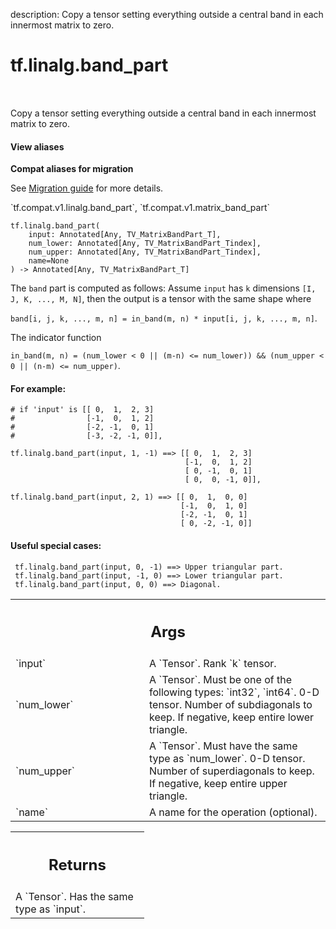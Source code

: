 description: Copy a tensor setting everything outside a central band in each innermost matrix to zero.

<div itemscope itemtype="http://developers.google.com/ReferenceObject">
<meta itemprop="name" content="tf.linalg.band_part" />
<meta itemprop="path" content="Stable" />
</div>

# tf.linalg.band_part

<!-- Insert buttons and diff -->

<table class="tfo-notebook-buttons tfo-api nocontent" align="left">

</table>



Copy a tensor setting everything outside a central band in each innermost matrix to zero.


<section class="expandable">
  <h4 class="showalways">View aliases</h4>
  <p>
<b>Compat aliases for migration</b>
<p>See
<a href="https://www.tensorflow.org/guide/migrate">Migration guide</a> for
more details.</p>
<p>`tf.compat.v1.linalg.band_part`, `tf.compat.v1.matrix_band_part`</p>
</p>
</section>

<pre class="devsite-click-to-copy prettyprint lang-py tfo-signature-link">
<code>tf.linalg.band_part(
    input: Annotated[Any, TV_MatrixBandPart_T],
    num_lower: Annotated[Any, TV_MatrixBandPart_Tindex],
    num_upper: Annotated[Any, TV_MatrixBandPart_Tindex],
    name=None
) -> Annotated[Any, TV_MatrixBandPart_T]
</code></pre>



<!-- Placeholder for "Used in" -->

The `band` part is computed as follows:
Assume `input` has `k` dimensions `[I, J, K, ..., M, N]`, then the output is a
tensor with the same shape where

`band[i, j, k, ..., m, n] = in_band(m, n) * input[i, j, k, ..., m, n]`.

The indicator function

`in_band(m, n) = (num_lower < 0 || (m-n) <= num_lower)) &&
                 (num_upper < 0 || (n-m) <= num_upper)`.

#### For example:



```
# if 'input' is [[ 0,  1,  2, 3]
#                [-1,  0,  1, 2]
#                [-2, -1,  0, 1]
#                [-3, -2, -1, 0]],

tf.linalg.band_part(input, 1, -1) ==> [[ 0,  1,  2, 3]
                                       [-1,  0,  1, 2]
                                       [ 0, -1,  0, 1]
                                       [ 0,  0, -1, 0]],

tf.linalg.band_part(input, 2, 1) ==> [[ 0,  1,  0, 0]
                                      [-1,  0,  1, 0]
                                      [-2, -1,  0, 1]
                                      [ 0, -2, -1, 0]]
```

#### Useful special cases:



```
 tf.linalg.band_part(input, 0, -1) ==> Upper triangular part.
 tf.linalg.band_part(input, -1, 0) ==> Lower triangular part.
 tf.linalg.band_part(input, 0, 0) ==> Diagonal.
```

<!-- Tabular view -->
 <table class="responsive fixed orange">
<colgroup><col width="214px"><col></colgroup>
<tr><th colspan="2"><h2 class="add-link">Args</h2></th></tr>

<tr>
<td>
`input`<a id="input"></a>
</td>
<td>
A `Tensor`. Rank `k` tensor.
</td>
</tr><tr>
<td>
`num_lower`<a id="num_lower"></a>
</td>
<td>
A `Tensor`. Must be one of the following types: `int32`, `int64`.
0-D tensor. Number of subdiagonals to keep. If negative, keep entire
lower triangle.
</td>
</tr><tr>
<td>
`num_upper`<a id="num_upper"></a>
</td>
<td>
A `Tensor`. Must have the same type as `num_lower`.
0-D tensor. Number of superdiagonals to keep. If negative, keep
entire upper triangle.
</td>
</tr><tr>
<td>
`name`<a id="name"></a>
</td>
<td>
A name for the operation (optional).
</td>
</tr>
</table>



<!-- Tabular view -->
 <table class="responsive fixed orange">
<colgroup><col width="214px"><col></colgroup>
<tr><th colspan="2"><h2 class="add-link">Returns</h2></th></tr>
<tr class="alt">
<td colspan="2">
A `Tensor`. Has the same type as `input`.
</td>
</tr>

</table>

